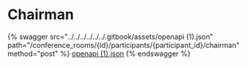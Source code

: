 # Chairman

{% swagger src="../../../../../../.gitbook/assets/openapi (1).json" path="/conference_rooms/{id}/participants/{participant_id}/chairman" method="post" %}
[openapi (1).json](<../../../../../../.gitbook/assets/openapi (1).json>)
{% endswagger %}
